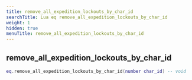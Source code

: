 ```yaml
---
title: remove_all_expedition_lockouts_by_char_id
searchTitle: Lua eq remove_all_expedition_lockouts_by_char_id
weight: 1
hidden: true
menuTitle: remove_all_expedition_lockouts_by_char_id
---
```

## remove_all_expedition_lockouts_by_char_id
```lua
eq.remove_all_expedition_lockouts_by_char_id(number char_id) -- void
```